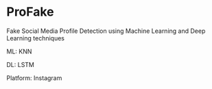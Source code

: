 # ProFake

Fake Social Media Profile Detection using Machine Learning and Deep Learning techniques

ML: KNN

DL: LSTM

Platform: Instagram 
